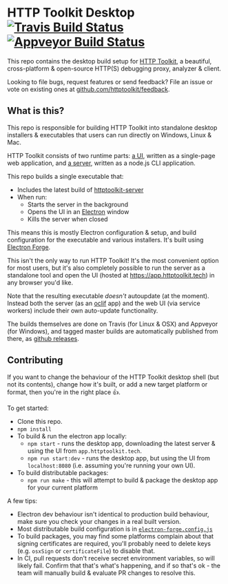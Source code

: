 HTTP Toolkit Desktop [![Travis Build Status](https://img.shields.io/travis/httptoolkit/httptoolkit-desktop.svg)](https://travis-ci.org/httptoolkit/httptoolkit-desktop) [![Appveyor Build Status](https://ci.appveyor.com/api/projects/status/sfumuw6lm6qdpx7y?svg=true)](https://ci.appveyor.com/project/pimterry/httptoolkit-desktop)
===================

This repo contains the desktop build setup for [HTTP Toolkit](https://httptoolkit.tech), a beautiful, cross-platform & open-source HTTP(S) debugging proxy, analyzer & client.

Looking to file bugs, request features or send feedback? File an issue or vote on existing ones at [github.com/httptoolkit/feedback](https://github.com/httptoolkit/feedback).

## What is this?

This repo is responsible for building HTTP Toolkit into standalone desktop installers & executables that users can run directly on Windows, Linux & Mac.

HTTP Toolkit consists of two runtime parts: [a UI](https://github.com/httptoolkit/httptoolkit-ui), written as a single-page web application, and [a server](https://github.com/httptoolkit/httptoolkit-server), written as a node.js CLI application.

This repo builds a single executable that:

* Includes the latest build of [httptoolkit-server](https://github.com/httptoolkit/httptoolkit-server)
* When run:
    * Starts the server in the background
    * Opens the UI in an [Electron](https://electronjs.org/) window
    * Kills the server when closed

This means this is mostly Electron configuration & setup, and build configuration for the executable and various installers. It's built using [Electron Forge](https://docs.electronforge.io/).

This isn't the only way to run HTTP Toolkit! It's the most convenient option for most users, but it's also completely possible to run the server as a standalone tool and open the UI (hosted at https://app.httptoolkit.tech) in any browser you'd like.

Note that the resulting executable _doesn't_ autoupdate (at the moment). Instead both the server (as an [oclif](http://oclif.io) app) and the web UI (via service workers) include their own auto-update functionality.

The builds themselves are done on Travis (for Linux & OSX) and Appveyor (for Windows), and tagged master builds are automatically published from there, as [github releases](https://github.com/httptoolkit/httptoolkit-desktop/releases).

## Contributing

If you want to change the behaviour of the HTTP Toolkit desktop shell (but not its contents), change how it's built, or add a new target platform or format, then you're in the right place :+1:.

To get started:

* Clone this repo.
* `npm install`
* To build & run the electron app locally:
    * `npm start` - runs the desktop app, downloading the latest server & using the UI from `app.httptoolkit.tech`.
    * `npm run start:dev` - runs the desktop app, but using the UI from `localhost:8080` (i.e. assuming you're running your own UI).
* To build distributable packages:
    * `npm run make` - this will attempt to build & package the desktop app for your current platform

A few tips:

* Electron dev behaviour isn't identical to production build behaviour, make sure you check your changes in a real built version.
* Most distributable build configuration is in [`electron-forge.config.js`](./electron-forge.config.js)
* To build packages, you may find some platforms complain about that signing certificates are required, you'll probably need to delete keys (e.g. `osxSign` or `certificateFile`) to disable that.
* In CI, pull requests don't receive secret environment variables, so will likely fail. Confirm that that's what's happening, and if so that's ok - the team will manually build & evaluate PR changes to resolve this.
